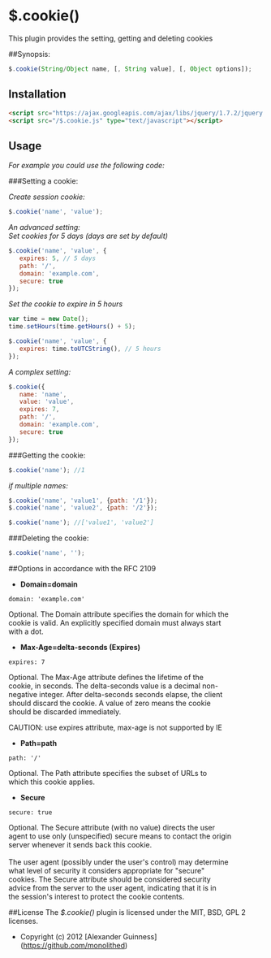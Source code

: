 # $.cookie()

This plugin provides the setting, getting and deleting cookies

##Synopsis:
```javascript
$.cookie(String/Object name, [, String value], [, Object options]);
```


## Installation
```html
<script src="https://ajax.googleapis.com/ajax/libs/jquery/1.7.2/jquery.min.js" type="text/javascript"></script>
<script src="/$.cookie.js" type="text/javascript"></script>
```


## Usage

*For example you could use the following code:*

###Setting a cookie:

*Create session cookie:*

```javascript
$.cookie('name', 'value');
```

*An advanced setting: <br />
Set cookies for 5 days (days are set by default)*

```javascript
$.cookie('name', 'value', {
   expires: 5, // 5 days
   path: '/',
   domain: 'example.com',
   secure: true
});
```

*Set the cookie to expire in 5 hours*

```javascript
var time = new Date();
time.setHours(time.getHours() + 5);

$.cookie('name', 'value', {
   expires: time.toUTCString(), // 5 hours
});
```

*A complex setting:*

```javascript
$.cookie({
   name: 'name',
   value: 'value',
   expires: 7,
   path: '/',
   domain: 'example.com',
   secure: true
});
```

###Getting the cookie:

```javascript
$.cookie('name'); //1
```

*if multiple names:*

```javascript
$.cookie('name', 'value1', {path: '/1'});
$.cookie('name', 'value2', {path: '/2'});

$.cookie('name'); //['value1', 'value2']
```

###Deleting the cookie:

```javascript
$.cookie('name', '');
```

##Options in accordance with the RFC 2109

* <b>Domain=domain</b>

```
domain: 'example.com'
```
Optional.  The Domain attribute specifies the domain for which the <br />
cookie is valid.  An explicitly specified domain must always start <br />
with a dot.

* <b>Max-Age=delta-seconds (Expires)</b>

```
expires: 7
```
Optional. The Max-Age attribute defines the lifetime of the <br />
cookie, in seconds.  The delta-seconds value is a decimal non- <br />
negative integer.  After delta-seconds seconds elapse, the client <br />
should discard the cookie.  A value of zero means the cookie <br />
should be discarded immediately. <br />

CAUTION: use expires attribute, max-age is not supported by IE

* <b>Path=path</b>

```
path: '/'
```
Optional.  The Path attribute specifies the subset of URLs to <br />
which this cookie applies. <br />

* <b>Secure</b>

```
secure: true
```
Optional.  The Secure attribute (with no value) directs the user <br />
agent to use only (unspecified) secure means to contact the origin <br />
server whenever it sends back this cookie. <br />
<br />
The user agent (possibly under the user's control) may determine <br />
what level of security it considers appropriate for "secure" <br />
cookies.  The Secure attribute should be considered security <br />
advice from the server to the user agent, indicating that it is in <br />
the session's interest to protect the cookie contents. <br />


##License
The *$.cookie()* plugin is licensed under the MIT, BSD, GPL 2 licenses.


* Copyright (c) 2012 [Alexander Guinness] (https://github.com/monolithed)
